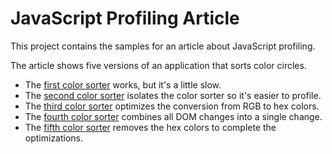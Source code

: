JavaScript Profiling Article
==================================================

This project contains the samples for an article about JavaScript profiling.

The article shows five versions of an application that sorts color circles.  

 * The [first color sorter](http://zgrossbart.github.com/jsprofarticle/index1.htm) works, but it's a little slow.
 * The [second color sorter](http://zgrossbart.github.com/jsprofarticle/index2.htm) isolates the color sorter so it's easier to profile.
 * The [third color sorter](http://zgrossbart.github.com/jsprofarticle/index3.htm) optimizes the conversion from RGB to hex colors.
 * The [fourth color sorter](http://zgrossbart.github.com/jsprofarticle/index4.htm) combines all DOM changes into a single change.
 * The [fifth color sorter](http://zgrossbart.github.com/jsprofarticle/index5.htm) removes the hex colors to complete the optimizations.



